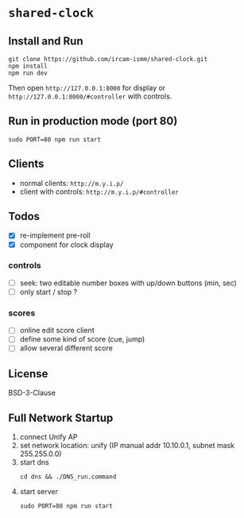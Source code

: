 # `shared-clock`

## Install and Run

```
git clone https://github.com/ircam-ismm/shared-clock.git
npm install
npm run dev
```

Then open `http://127.0.0.1:8000` for display or  `http://127.0.0.1:8000/#controller` with controls.

## Run in production mode (port 80)

```
sudo PORT=80 npm run start
```

## Clients

- normal clients: `http://m.y.i.p/`
- client with controls: `http://m.y.i.p/#controller`

## Todos

- [x] re-implement pre-roll
- [x] component for clock display

### controls

- [ ] seek: two editable number boxes with up/down buttons (min, sec)
- [ ] only start / stop ?

### scores 

- [ ] online edit score client
- [ ] define some kind of score (cue, jump)
- [ ] allow several different score

## License

BSD-3-Clause



## Full Network Startup

1. connect Unify AP
2. set network location: unify (IP manual addr 10.10.0.1, subnet mask 255.255.0.0)
3. start dns
   ```
   cd dns && ./DNS_run.command
   ```
4. start server
   ```
   sudo PORT=80 npm run start
   ```
